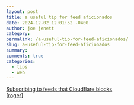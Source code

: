 ```yaml
---
layout: post
title: a useful tip for feed aficionados
date: 2024-12-02 12:01:52 -0400
author: joe jenett
category: 
permalink: /a-useful-tip-for-feed-aficionados/
slug: a-useful-tip-for-feed-aficionados
summary: 
comments: true
categories:
  - tips
  - web
---
```

<a title="po-ru.com" href="https://po-ru.com/2024/12/01/subscribing-to-feeds-that-cloudflare-blocks">Subscribing to feeds that Cloudflare blocks</a><br>[<a title="source" href="https://pinboard.in/u:roger">roger</a>]

<a style="display:none;" href="https://brid.gy/publish/mastodon"><small>(cross-posted to mastodon)</small></a>